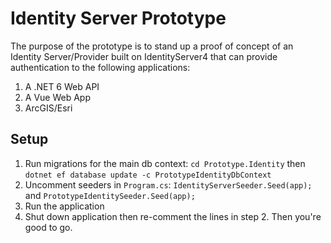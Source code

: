 # Identity Server Prototype
The purpose of the prototype is to stand up a proof of concept of an Identity Server/Provider built on IdentityServer4 that can provide authentication to the following applications:
1. A .NET 6 Web API
2. A Vue Web App
3. ArcGIS/Esri

## Setup
1. Run migrations for the main db context: `cd Prototype.Identity` then `dotnet ef database update -c PrototypeIdentityDbContext`
2. Uncomment seeders in `Program.cs`: `IdentityServerSeeder.Seed(app);` and `PrototypeIdentitySeeder.Seed(app);`
3. Run the application
4. Shut down application then re-comment the lines in step 2. Then you're good to go.
